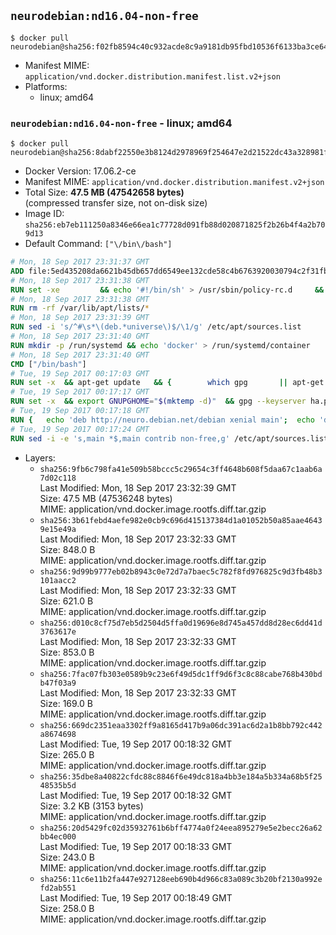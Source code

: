 ## `neurodebian:nd16.04-non-free`

```console
$ docker pull neurodebian@sha256:f02fb8594c40c932acde8c9a9181db95fbd10536f6133ba3ce6466ea1a194d89
```

-	Manifest MIME: `application/vnd.docker.distribution.manifest.list.v2+json`
-	Platforms:
	-	linux; amd64

### `neurodebian:nd16.04-non-free` - linux; amd64

```console
$ docker pull neurodebian@sha256:8dabf22550e3b8124d2978969f254647e2d21522dc43a328981f772712d4ce87
```

-	Docker Version: 17.06.2-ce
-	Manifest MIME: `application/vnd.docker.distribution.manifest.v2+json`
-	Total Size: **47.5 MB (47542658 bytes)**  
	(compressed transfer size, not on-disk size)
-	Image ID: `sha256:eb7eb111250a8346e66ea1c77728d091fb88d020871825f2b26b4f4a2b709d13`
-	Default Command: `["\/bin\/bash"]`

```dockerfile
# Mon, 18 Sep 2017 23:31:37 GMT
ADD file:5ed435208da6621b45db657dd6549ee132cde58c4b6763920030794c2f31fbc0 in / 
# Mon, 18 Sep 2017 23:31:38 GMT
RUN set -xe 		&& echo '#!/bin/sh' > /usr/sbin/policy-rc.d 	&& echo 'exit 101' >> /usr/sbin/policy-rc.d 	&& chmod +x /usr/sbin/policy-rc.d 		&& dpkg-divert --local --rename --add /sbin/initctl 	&& cp -a /usr/sbin/policy-rc.d /sbin/initctl 	&& sed -i 's/^exit.*/exit 0/' /sbin/initctl 		&& echo 'force-unsafe-io' > /etc/dpkg/dpkg.cfg.d/docker-apt-speedup 		&& echo 'DPkg::Post-Invoke { "rm -f /var/cache/apt/archives/*.deb /var/cache/apt/archives/partial/*.deb /var/cache/apt/*.bin || true"; };' > /etc/apt/apt.conf.d/docker-clean 	&& echo 'APT::Update::Post-Invoke { "rm -f /var/cache/apt/archives/*.deb /var/cache/apt/archives/partial/*.deb /var/cache/apt/*.bin || true"; };' >> /etc/apt/apt.conf.d/docker-clean 	&& echo 'Dir::Cache::pkgcache ""; Dir::Cache::srcpkgcache "";' >> /etc/apt/apt.conf.d/docker-clean 		&& echo 'Acquire::Languages "none";' > /etc/apt/apt.conf.d/docker-no-languages 		&& echo 'Acquire::GzipIndexes "true"; Acquire::CompressionTypes::Order:: "gz";' > /etc/apt/apt.conf.d/docker-gzip-indexes 		&& echo 'Apt::AutoRemove::SuggestsImportant "false";' > /etc/apt/apt.conf.d/docker-autoremove-suggests
# Mon, 18 Sep 2017 23:31:38 GMT
RUN rm -rf /var/lib/apt/lists/*
# Mon, 18 Sep 2017 23:31:39 GMT
RUN sed -i 's/^#\s*\(deb.*universe\)$/\1/g' /etc/apt/sources.list
# Mon, 18 Sep 2017 23:31:40 GMT
RUN mkdir -p /run/systemd && echo 'docker' > /run/systemd/container
# Mon, 18 Sep 2017 23:31:40 GMT
CMD ["/bin/bash"]
# Tue, 19 Sep 2017 00:17:03 GMT
RUN set -x 	&& apt-get update 	&& { 		which gpg 		|| apt-get install -y --no-install-recommends gnupg2 		|| apt-get install -y --no-install-recommends gnupg 	; } 	&& { 		gpg --version | grep -q '^gpg (GnuPG) 1\.' 		|| apt-get install -y --no-install-recommends dirmngr 	; } 	&& rm -rf /var/lib/apt/lists/*
# Tue, 19 Sep 2017 00:17:17 GMT
RUN set -x 	&& export GNUPGHOME="$(mktemp -d)" 	&& gpg --keyserver ha.pool.sks-keyservers.net --recv-keys DD95CC430502E37EF840ACEEA5D32F012649A5A9 	&& gpg --export DD95CC430502E37EF840ACEEA5D32F012649A5A9 > /etc/apt/trusted.gpg.d/neurodebian.gpg 	&& rm -rf "$GNUPGHOME" 	&& apt-key list | grep neurodebian
# Tue, 19 Sep 2017 00:17:18 GMT
RUN { 	echo 'deb http://neuro.debian.net/debian xenial main'; 	echo 'deb http://neuro.debian.net/debian data main'; 	echo '#deb-src http://neuro.debian.net/debian-devel xenial main'; } > /etc/apt/sources.list.d/neurodebian.sources.list
# Tue, 19 Sep 2017 00:17:24 GMT
RUN sed -i -e 's,main *$,main contrib non-free,g' /etc/apt/sources.list.d/neurodebian.sources.list; grep -q 'deb .* multiverse$' /etc/apt/sources.list || sed -i -e 's,universe *$,universe multiverse,g' /etc/apt/sources.list
```

-	Layers:
	-	`sha256:9fb6c798fa41e509b58bccc5c29654c3ff4648b608f5daa67c1aab6a7d02c118`  
		Last Modified: Mon, 18 Sep 2017 23:32:39 GMT  
		Size: 47.5 MB (47536248 bytes)  
		MIME: application/vnd.docker.image.rootfs.diff.tar.gzip
	-	`sha256:3b61febd4aefe982e0cb9c696d415137384d1a01052b50a85aae46439e15e49a`  
		Last Modified: Mon, 18 Sep 2017 23:32:33 GMT  
		Size: 848.0 B  
		MIME: application/vnd.docker.image.rootfs.diff.tar.gzip
	-	`sha256:9d99b9777eb02b8943c0e72d7a7baec5c782f8fd976825c9d3fb48b3101aacc2`  
		Last Modified: Mon, 18 Sep 2017 23:32:33 GMT  
		Size: 621.0 B  
		MIME: application/vnd.docker.image.rootfs.diff.tar.gzip
	-	`sha256:d010c8cf75d7eb5d2504d5ffa0d19696e8d745a457dd8d28ec6dd41d3763617e`  
		Last Modified: Mon, 18 Sep 2017 23:32:33 GMT  
		Size: 853.0 B  
		MIME: application/vnd.docker.image.rootfs.diff.tar.gzip
	-	`sha256:7fac07fb303e0589b9c23e6f49d5dc1ff9d6f3c8c88cabe768b430bdb47f03a9`  
		Last Modified: Mon, 18 Sep 2017 23:32:33 GMT  
		Size: 169.0 B  
		MIME: application/vnd.docker.image.rootfs.diff.tar.gzip
	-	`sha256:669dc2351eaa3302ff9a8165d417b9a06dc391ac6d2a1b8bb792c442a8674698`  
		Last Modified: Tue, 19 Sep 2017 00:18:32 GMT  
		Size: 265.0 B  
		MIME: application/vnd.docker.image.rootfs.diff.tar.gzip
	-	`sha256:35dbe8a40822cfdc88c8846f6e49dc818a4bb3e184a5b334a68b5f2548535b5d`  
		Last Modified: Tue, 19 Sep 2017 00:18:32 GMT  
		Size: 3.2 KB (3153 bytes)  
		MIME: application/vnd.docker.image.rootfs.diff.tar.gzip
	-	`sha256:20d5429fc02d35932761b6bff4774a0f24eea895279e5e2becc26a62bb4ec000`  
		Last Modified: Tue, 19 Sep 2017 00:18:33 GMT  
		Size: 243.0 B  
		MIME: application/vnd.docker.image.rootfs.diff.tar.gzip
	-	`sha256:11c6e11b2fa447e927128eeb690b4d966c83a089c3b20bf2130a992efd2ab551`  
		Last Modified: Tue, 19 Sep 2017 00:18:49 GMT  
		Size: 258.0 B  
		MIME: application/vnd.docker.image.rootfs.diff.tar.gzip
